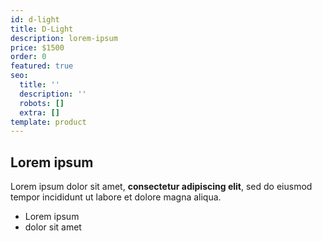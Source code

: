 ```yaml
---
id: d-light
title: D-Light
description: lorem-ipsum
price: $1500
order: 0
featured: true
seo:
  title: ''
  description: ''
  robots: []
  extra: []
template: product
---
```

## Lorem ipsum

Lorem ipsum dolor sit amet, **consectetur adipiscing elit**, sed do eiusmod tempor incididunt ut labore et dolore magna aliqua.

- Lorem ipsum
- dolor sit amet